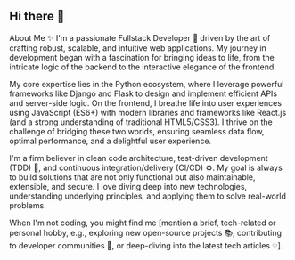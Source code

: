 ## Hi there 👋

<!--
**Naseem7888/Naseem7888** is a ✨ _special_ ✨ repository because its `README.md` (this file) appears on your GitHub profile.

Here are some ideas to get you started:

- 🔭 I’m currently working on ...
- 🌱 I’m currently learning ...
- 👯 I’m looking to collaborate on ...
- 🤔 I’m looking for help with ...
- 💬 Ask me about ...
- 📫 How to reach me: ...
- 😄 Pronouns: ...
- ⚡ Fun fact: ...
-->

About Me ✨
I'm a passionate Fullstack Developer 🚀 driven by the art of crafting robust, scalable, and intuitive web applications. My journey in development began with a fascination for bringing ideas to life, from the intricate logic of the backend to the interactive elegance of the frontend.

My core expertise lies in the Python ecosystem, where I leverage powerful frameworks like Django and Flask to design and implement efficient APIs and server-side logic. On the frontend, I breathe life into user experiences using JavaScript (ES6+) with modern libraries and frameworks like React.js (and a strong understanding of traditional HTML5/CSS3). I thrive on the challenge of bridging these two worlds, ensuring seamless data flow, optimal performance, and a delightful user experience.

I'm a firm believer in clean code architecture, test-driven development (TDD) 🌱, and continuous integration/delivery (CI/CD) ⚙️. My goal is always to build solutions that are not only functional but also maintainable, extensible, and secure. I love diving deep into new technologies, understanding underlying principles, and applying them to solve real-world problems.

When I'm not coding, you might find me [mention a brief, tech-related or personal hobby, e.g., exploring new open-source projects 📚, contributing to developer communities 🤝, or deep-diving into the latest tech articles 💡].
